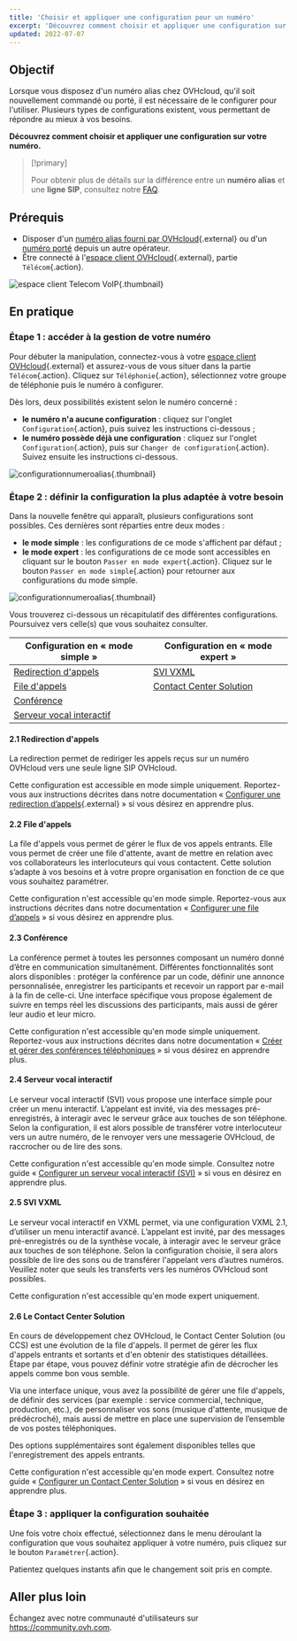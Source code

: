 ```yaml
---
title: 'Choisir et appliquer une configuration pour un numéro'
excerpt: 'Découvrez comment choisir et appliquer une configuration sur votre numéro'
updated: 2022-07-07
---
```



## Objectif

Lorsque vous disposez d'un numéro alias chez OVHcloud, qu'il soit nouvellement commandé ou porté, il est nécessaire de le configurer pour l'utiliser. Plusieurs types de configurations existent, vous permettant de répondre au mieux à vos besoins.

**Découvrez comment choisir et appliquer une configuration sur votre numéro.**

> [!primary]
>
> Pour obtenir plus de détails sur la différence entre un **numéro alias** et une **ligne SIP**, consultez notre [FAQ](/pages/web_cloud/phone_and_fax/voip/faq-voip#ligne-ou-numero).
>

## Prérequis

- Disposer d'un [numéro alias fourni par OVHcloud](https://www.ovhtelecom.fr/telephonie/numeros/){.external} ou d'un [numéro porté](/pages/web_cloud/phone_and_fax/voip/demander_la_portabilite_de_mon_numero) depuis un autre opérateur.
- Être connecté à l'[espace client OVHcloud](https://www.ovh.com/auth?onsuccess=https%3A%2F%2Fwww.ovhtelecom.fr%2Fmanager&ovhSubsidiary=fr){.external}, partie `Télécom`{.action}.

![espace client Telecom VoIP](https://raw.githubusercontent.com/ovh/docs/master/templates/control-panel/product-selection/telecom/tpl-telecom-02-fr-voip.png){.thumbnail}

## En pratique

### Étape 1 : accéder à la gestion de votre numéro

Pour débuter la manipulation, connectez-vous à votre [espace client OVHcloud](https://www.ovh.com/auth?onsuccess=https%3A%2F%2Fwww.ovhtelecom.fr%2Fmanager&ovhSubsidiary=fr){.external} et assurez-vous de vous situer dans la partie `Télécom`{.action}. Cliquez sur `Téléphonie`{.action}, sélectionnez votre groupe de téléphonie puis le numéro à configurer.

Dès lors, deux possibilités existent selon le numéro concerné :

- **le numéro n'a aucune configuration** : cliquez sur l'onglet `Configuration`{.action}, puis suivez les instructions ci-dessous ;
- **le numéro possède déjà une configuration** : cliquez sur l'onglet `Configuration`{.action}, puis sur `Changer de configuration`{.action}. Suivez ensuite les instructions ci-dessous.

![configurationnumeroalias](images/alias-config1-2022.png){.thumbnail}

### Étape 2 : définir la configuration la plus adaptée à votre besoin

Dans la nouvelle fenêtre qui apparaît, plusieurs configurations sont possibles. Ces dernières sont réparties entre deux modes :

- **le mode simple** : les configurations de ce mode s'affichent par défaut ;
- **le mode expert** : les configurations de ce mode sont accessibles en cliquant sur le bouton `Passer en mode expert`{.action}. Cliquez sur le bouton `Passer en mode simple`{.action} pour retourner aux configurations du mode simple.

![configurationnumeroalias](images/alias-config2.png){.thumbnail}

Vous trouverez ci-dessous un récapitulatif des différentes configurations. Poursuivez vers celle(s) que vous souhaitez consulter.

|Configuration en « mode simple »|Configuration en « mode expert »|
|---|---|
|[Redirection d'appels](#redirection)|[SVI VXML](#svi-vxml)|
|[File d'appels](#file-d-appels)|[Contact Center Solution](#ccs)|
|[Conférence](#conference)| |
|[Serveur vocal interactif](#svi)| |

#### 2.1 Redirection d'appels <a name="redirection"></a>

La redirection permet de rediriger les appels reçus sur un numéro OVHcloud vers une seule ligne SIP OVHcloud.

Cette configuration est accessible en mode simple uniquement. Reportez-vous aux instructions décrites dans notre documentation « [Configurer une redirection d’appels](/pages/web_cloud/phone_and_fax/voip/redirection_avec_presentation){.external} » si vous désirez en apprendre plus.

#### 2.2 File d'appels <a name="file-d-appels"></a>

La file d'appels vous permet de gérer le flux de vos appels entrants. Elle vous permet de créer une file d'attente, avant de mettre en relation avec vos collaborateurs les interlocuteurs qui vous contactent. Cette solution s’adapte à vos besoins et à votre propre organisation en fonction de ce que vous souhaitez paramétrer.

Cette configuration n'est accessible qu'en mode simple. Reportez-vous aux instructions décrites dans notre documentation « [Configurer une file d’appels](/pages/web_cloud/phone_and_fax/voip/les_files_d_appels) » si vous désirez en apprendre plus.

#### 2.3 Conférence <a name="conference"></a>

La conférence permet à toutes les personnes composant un numéro donné d’être en communication simultanément. Différentes fonctionnalités sont alors disponibles : protéger la conférence par un code, définir une annonce personnalisée, enregistrer les participants et recevoir un rapport par e-mail à la fin de celle-ci. Une interface spécifique vous propose également de suivre en temps réel les discussions des participants, mais aussi de gérer leur audio et leur micro.

Cette configuration n'est accessible qu'en mode simple uniquement. Reportez-vous aux instructions décrites dans notre documentation « [Créer et gérer des conférences téléphoniques](/pages/web_cloud/phone_and_fax/voip/conference) » si vous désirez en apprendre plus.

#### 2.4 Serveur vocal interactif <a name="svi"></a>

Le serveur vocal interactif (SVI) vous propose une interface simple pour créer un menu interactif. L’appelant est invité, via des messages pré-enregistrés, à interagir avec le serveur grâce aux touches de son téléphone. Selon la configuration, il est alors possible de transférer votre interlocuteur vers un autre numéro, de le renvoyer vers une messagerie OVHcloud, de raccrocher ou de lire des sons.

Cette configuration n'est accessible qu'en mode simple. Consultez notre guide « [Configurer un serveur vocal interactif (SVI)](/pages/web_cloud/phone_and_fax/voip/svi_serveur_vocal_interactif) » si vous en désirez en apprendre plus.

#### 2.5 SVI VXML <a name="svi-vxml"></a>

Le serveur vocal interactif en VXML permet, via une configuration VXML 2.1, d’utiliser un menu interactif avancé. L’appelant est invité, par des messages pré-enregistrés ou de la synthèse vocale, à interagir avec le serveur grâce aux touches de son téléphone. Selon la configuration choisie, il sera alors possible de lire des sons ou de transférer l'appelant vers d’autres numéros. Veuillez noter que seuls les transferts vers les numéros OVHcloud sont possibles.

Cette configuration n'est accessible qu'en mode expert uniquement.

#### 2.6 Le Contact Center Solution <a name="ccs"></a>

En cours de développement chez OVHcloud, le Contact Center Solution (ou CCS) est une évolution de la file d'appels. Il permet de gérer les flux d'appels entrants et sortants et d'en obtenir des statistiques détaillées. Étape par étape, vous pouvez définir votre stratégie afin de décrocher les appels comme bon vous semble.

Via une interface unique, vous avez la possibilité de gérer une file d'appels, de définir des services (par exemple : service commercial, technique, production, etc.), de personnaliser vos sons (musique d'attente, musique de prédécroché), mais aussi de mettre en place une supervision de l’ensemble de vos postes téléphoniques.

Des options supplémentaires sont également disponibles telles que l'enregistrement des appels entrants.

Cette configuration n'est accessible qu'en mode expert. Consultez notre guide « [Configurer un Contact Center Solution](/pages/web_cloud/phone_and_fax/voip/contact-center-solution) » si vous en désirez en apprendre plus.

### Étape 3 : appliquer la configuration souhaitée

Une fois votre choix effectué, sélectionnez dans le menu déroulant la configuration que vous souhaitez appliquer à votre numéro, puis cliquez sur le bouton `Paramétrer`{.action}.

Patientez quelques instants afin que le changement soit pris en compte.

## Aller plus loin

Échangez avec notre communauté d'utilisateurs sur <https://community.ovh.com>.
